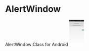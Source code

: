 # AlertWindow
AlertWindow Class for Android
<img src="https://raw.githubusercontent.com/DarkTornado/AlertWindow/master/Example_Image_1.png" width="48">

